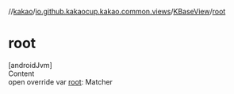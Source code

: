 //[kakao](../../../index.md)/[io.github.kakaocup.kakao.common.views](../index.md)/[KBaseView](index.md)/[root](root.md)



# root  
[androidJvm]  
Content  
open override var [root](root.md): Matcher<Root>  



